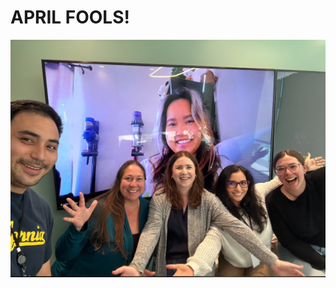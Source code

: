 <!DOCTYPE html>
<html lang="en">
<head>
    <meta charset="UTF-8">
    <meta name="viewport" content="width=device-width, initial-scale=1.0">
    <title>April Fools!</title>
    <!-- Open Graph Tags -->
    <meta property="og:title" content="Fox41SanDiegoConstructionCatastrophe04012025">
    <meta property="og:description" content="An ongoing investigation has begun this morning at the Torrey Heights facility following a catastrophic oversight of safety and regulations. Law Enforcement and First Responders are onsite assessing the damage."> 
    <meta property="og:image" content="https://i.imgur.com/qWt2C5p.jpeg">
    <meta property="og:image:secure_url" content="https://i.imgur.com/qWt2C5p.jpeg">
    <meta property="og:image:type" content="image/jpeg">
    <meta property="og:image:width" content="1200">
    <meta property="og:image:height" content="630">
    <meta property="og:url" content="https://archidami.github.io/TorreyHeights.github.io/">
    <meta name="twitter:card" content="summary_large_image">
</head>
<body>
    <h1>APRIL FOOLS!</h1>
    <img src="April Fools! .png" alt="April Fools Image">
</body>
</html>
